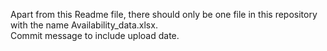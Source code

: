 Apart from this Readme file, there should only be one file in this repository with the name Availability_data.xlsx.  
Commit message to include upload date.
